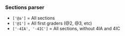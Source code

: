 ### Sections parser
- `['@a']` = All sections
- `['@1']` = All first graders (@2, @3, etc)
- `['-4IA', '-4IC']` = All sections, without 4IA and 4IC